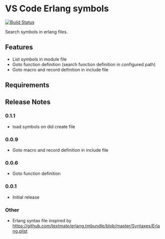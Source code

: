 # VS Code Erlang symbols
[![Build Status](https://travis-ci.com/decoda/erlang-symbols.svg?branch=master)](https://travis-ci.com/decoda/erlang-symbols)

Search symbols in erlang files.

## Features

* List symbols in module file
* Goto function definition (search function definition in configured path)
* Goto macro and record definition in include file

## Requirements

## Release Notes

### 0.1.1
* load symbols on did create file

### 0.0.9
* Goto macro and record definition in include file

### 0.0.6
* Goto function definition

### 0.0.1
* Initial release

### Other
* Erlang syntax file inspired by <https://github.com/textmate/erlang.tmbundle/blob/master/Syntaxes/Erlang.plist>
